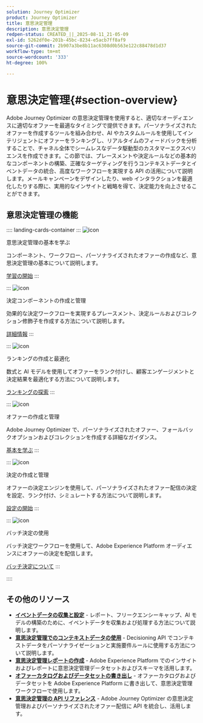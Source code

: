 ```yaml
---
solution: Journey Optimizer
product: Journey Optimizer
title: 意思決定管理
description: 意思決定管理
redpen-status: CREATED_||_2025-08-11_21-05-09
exl-id: 5262df0e-201b-45bc-8234-e5acb7ff8af9
source-git-commit: 2b907a3be8b11ac6308d0b563e122c88478d1d37
workflow-type: tm+mt
source-wordcount: '333'
ht-degree: 100%

---
```


# 意思決定管理{#section-overview}

Adobe Journey Optimizer の意思決定管理を使用すると、適切なオーディエンスに適切なオファーを最適なタイミングで提供できます。パーソナライズされたオファーを作成するツールを組み合わせ、AI やカスタムルールを使用してインテリジェントにオファーをランキングし、リアルタイムのフィードバックを分析することで、チャネル全体でシームレスなデータ駆動型のカスタマーエクスペリエンスを作成できます。この節では、プレースメントや決定ルールなどの基本的なコンポーネントの構築、正確なターゲティングを行うコンテキストデータとイベントデータの統合、高度なワークフローを実現する API の活用について説明します。メールキャンペーンをデザインしたり、web インタラクションを最適化したりする際に、実用的なインサイトと戦略を得て、決定能力を向上させることができます。

## 意思決定管理の機能

:::: landing-cards-container
:::
![icon](https://cdn.experienceleague.adobe.com/icons/circle-play.svg)

意思決定管理の基本を学ぶ

コンポーネント、ワークフロー、パーソナライズされたオファーの作成など、意思決定管理の基本について説明します。

[学習の開始](get-started-decision-landing-page.md)
:::

:::
![icon](https://cdn.experienceleague.adobe.com/icons/puzzle-piece.svg?lang=ja)

決定コンポーネントの作成と管理

効果的な決定ワークフローを実現するプレースメント、決定ルールおよびコレクション修飾子を作成する方法について説明します。

[詳細情報](create-components-landing-page.md)
:::

:::
![icon](https://cdn.experienceleague.adobe.com/icons/bullseye.svg)

ランキングの作成と最適化

数式と AI モデルを使用してオファーをランク付けし、顧客エンゲージメントと決定結果を最適化する方法について説明します。

[ランキングの探索](rankings-landing-page.md)
:::

:::
![icon](https://cdn.experienceleague.adobe.com/icons/list-check.svg)

オファーの作成と管理

Adobe Journey Optimizer で、パーソナライズされたオファー、フォールバックオプションおよびコレクションを作成する詳細なガイダンス。

[基本を学ぶ](managing-offers-in-the-offer-library-landing-page.md)
:::

:::
![icon](https://cdn.experienceleague.adobe.com/icons/gear.svg)

決定の作成と管理

オファーの決定エンジンを使用して、パーソナライズされたオファー配信の決定を設定、ランク付け、シミュレートする方法について説明します。

[設定の開始](create-manage-activities-landing-page.md)
:::

:::
![icon](https://cdn.experienceleague.adobe.com/icons/screwdriver-wrench.svg)

バッチ決定の使用

バッチ決定ワークフローを使用して、Adobe Experience Platform オーディエンスにオファーの決定を配信します。

[バッチ決定について](../using/offers/batch-delivery.md)
:::

::::


## その他のリソース

- **[イベントデータの収集と設定](collect-event-data-landing-page.md)** - レポート、フリークエンシーキャップ、AI モデルの構築のために、イベントデータを収集および処理する方法について説明します。
- **[意思決定管理でのコンテキストデータの使用](context-data-landing-page.md)** - Decisioning API でコンテキストデータをパーソナライゼーションと実施要件ルールに使用する方法について説明します。
- **[意思決定管理レポートの作成](create-reports-landing-page.md)** - Adobe Experience Platform でのインサイトおよびレポートに意思決定管理データセットおよびスキーマを活用します。
- **[オファーカタログおよびデータセットの書き出し](export-catalog-landing-page.md)** - オファーカタログおよびデータセットを Adobe Experience Platform に書き出して、意思決定管理ワークフローで使用します。
- **[意思決定管理の API リファレンス](api-reference-landing-page.md)** - Adobe Journey Optimizer の意思決定管理およびパーソナライズされたオファー配信に API を統合し、活用します。
